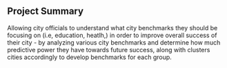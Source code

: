 ## Project Summary
Allowing city officials to understand what city benchmarks they should be focusing on (i.e, education, heatlh,) in order to improve overall success of their city - by analyzing various city benchmarks and determine how much predictive power they have towards future success, along with clusters cities accordingly to develop benchmarks for each group.
